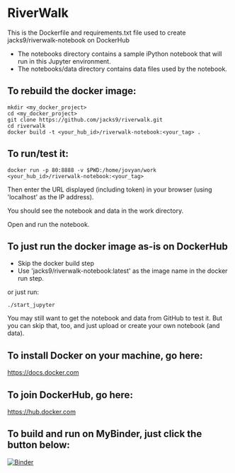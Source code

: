 # RiverWalk

This is the Dockerfile and requirements.txt file used to create jacks9/riverwalk-notebook on DockerHub

* The notebooks directory contains a sample iPython notebook that will run in this Jupyter environment.  
* The notebooks/data directory contains data files used by the notebook.

To rebuild the docker image:
---

```
mkdir <my_docker_project>
cd <my_docker_project>
git clone https://github.com/jacks9/riverwalk.git
cd riverwalk
docker build -t <your_hub_id>/riverwalk-notebook:<your_tag> .
```

To run/test it:
---

```
docker run -p 80:8888 -v $PWD:/home/jovyan/work <your_hub_id>/riverwalk-notebook:<your_tag>
```

Then enter the URL displayed (including token) in your browser (using 'localhost' as the IP address).

You should see the notebook and data in the work directory.  

Open and run the notebook.

To just run the docker image as-is  on DockerHub
---
* Skip the docker build step 
* Use 'jacks9/riverwalk-notebook:latest' as the image name in the docker run step. 

or just run:
```
./start_jupyter 
```

You may still want to get the notebook and data from GitHub to test it. But you can skip that, too, and just upload or create your own notebook (and data).

To install Docker on your machine, go here:
---
https://docs.docker.com

To join DockerHub, go here:
---
https://hub.docker.com

To build and run on MyBinder, just click the button below:
---
[![Binder](https://mybinder.org/badge_logo.svg)](https://mybinder.org/v2/gh/JackS9/riverwalk.git/master?filepath=notebooks%2FRiverWalk.ipynb)

